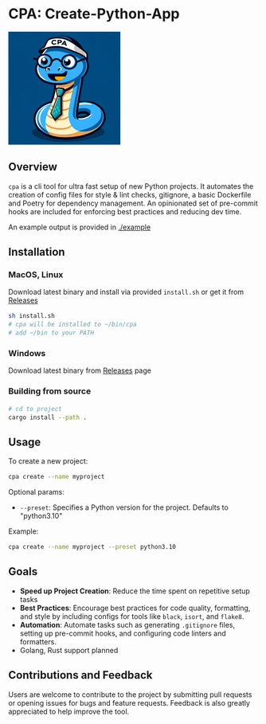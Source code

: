 # CPA: Create-Python-App

![CPA Logo](cpa.png)

## Overview

`cpa` is a cli tool for ultra fast setup of new Python projects. It automates the creation of config files for style & lint checks, gitignore, a basic Dockerfile and Poetry for dependency management. An opinionated set of pre-commit hooks are included for enforcing best practices and reducing dev time.

An example output is provided in [./example](https://github.com/ysawa0/create-python-app/tree/main/example)

## Installation

### MacOS, Linux

Download latest binary and install via provided `install.sh` or get it from [Releases](https://github.com/ysawa0/create-python-app/releases)

```bash
sh install.sh
# cpa will be installed to ~/bin/cpa
# add ~/bin to your PATH
```

### Windows

Download latest binary from [Releases](https://github.com/ysawa0/create-python-app/releases) page

### Building from source

```bash
# cd to project
cargo install --path .
```

## Usage

To create a new project:

```bash
cpa create --name myproject
```

Optional params:

- `--preset`: Specifies a Python version for the project. Defaults to "python3.10"

Example:

```bash
cpa create --name myproject --preset python3.10
```

## Goals

- **Speed up Project Creation**: Reduce the time spent on repetitive setup tasks
- **Best Practices**: Encourage best practices for code quality, formatting, and style by including configs for tools like `black`, `isort`, and `flake8`.
- **Automation**: Automate tasks such as generating `.gitignore` files, setting up pre-commit hooks, and configuring code linters and formatters.
- Golang, Rust support planned

## Contributions and Feedback

Users are welcome to contribute to the project by submitting pull requests or opening issues for bugs and feature requests. Feedback is also greatly appreciated to help improve the tool.
